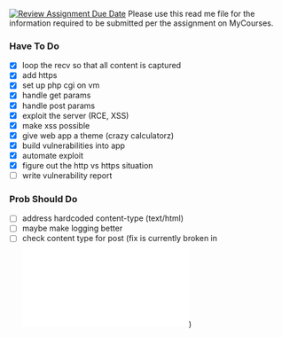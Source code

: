 [![Review Assignment Due Date](https://classroom.github.com/assets/deadline-readme-button-24ddc0f5d75046c5622901739e7c5dd533143b0c8e959d652212380cedb1ea36.svg)](https://classroom.github.com/a/sTwDFqBw)
Please use this read me file for the information required to be submitted per the assignment on MyCourses.


### Have To Do
- [x] loop the recv so that all content is captured
- [x] add https
- [x] set up php cgi on vm
- [x] handle get params
- [x] handle post params
- [x] exploit the server (RCE, XSS)
- [x] make xss possible
- [x] give web app a theme (crazy calculatorz)
- [x] build vulnerabilities into app
- [x] automate exploit
- [x] figure out the http vs https situation
- [ ] write vulnerability report

### Prob Should Do
- [ ] address hardcoded content-type (text/html)
- [ ] maybe make logging better
- [ ] check content type for post (fix is currently broken in ![parser_1.py](./code/src/parser_1.py))